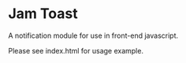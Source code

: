 # Jam Toast

A notification module for use in front-end javascript.

Please see index.html for usage example.